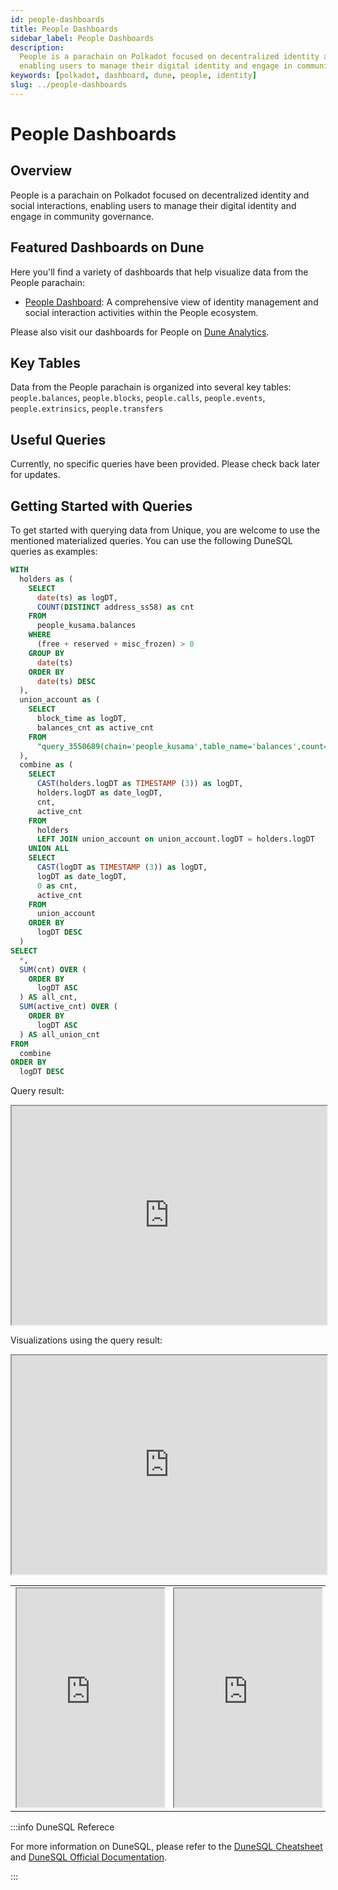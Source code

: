 ```yaml
---
id: people-dashboards
title: People Dashboards
sidebar_label: People Dashboards
description:
  People is a parachain on Polkadot focused on decentralized identity and social interactions,
  enabling users to manage their digital identity and engage in community governance.
keywords: [polkadot, dashboard, dune, people, identity]
slug: ../people-dashboards
---
```


# People Dashboards

## Overview

People is a parachain on Polkadot focused on decentralized identity and social interactions,
enabling users to manage their digital identity and engage in community governance.

## Featured Dashboards on Dune

Here you'll find a variety of dashboards that help visualize data from the People parachain:

- [People Dashboard](https://dune.com/substrate/people): A comprehensive view of identity management
  and social interaction activities within the People ecosystem.

Please also visit our dashboards for People on
[Dune Analytics](https://dune.com/discover/content/relevant?q=title:People%20author:substrate).

## Key Tables

Data from the People parachain is organized into several key tables: `people.balances`,
`people.blocks`, `people.calls`, `people.events`, `people.extrinsics`, `people.transfers`

## Useful Queries

Currently, no specific queries have been provided. Please check back later for updates.

## Getting Started with Queries

To get started with querying data from Unique, you are welcome to use the mentioned materialized
queries. You can use the following DuneSQL queries as examples:

```sql title="Kusama People Chain Metrics" showLineNumbers
WITH
  holders as (
    SELECT
      date(ts) as logDT,
      COUNT(DISTINCT address_ss58) as cnt
    FROM
      people_kusama.balances
    WHERE
      (free + reserved + misc_frozen) > 0
    GROUP BY
      date(ts)
    ORDER BY
      date(ts) DESC
  ),
  union_account as (
    SELECT
      block_time as logDT,
      balances_cnt as active_cnt
    FROM
      "query_3550689(chain='people_kusama',table_name='balances',count='DISTINCT address_ss58',time_name='ts',where_parameter='WHERE (free + reserved + misc_frozen) > 0')"
  ),
  combine as (
    SELECT
      CAST(holders.logDT as TIMESTAMP (3)) as logDT,
      holders.logDT as date_logDT,
      cnt,
      active_cnt
    FROM
      holders
      LEFT JOIN union_account on union_account.logDT = holders.logDT
    UNION ALL
    SELECT
      CAST(logDT as TIMESTAMP (3)) as logDT,
      logDT as date_logDT,
      0 as cnt,
      active_cnt
    FROM
      union_account
    ORDER BY
      logDT DESC
  )
SELECT
  *,
  SUM(cnt) OVER (
    ORDER BY
      logDT ASC
  ) AS all_cnt,
  SUM(active_cnt) OVER (
    ORDER BY
      logDT ASC
  ) AS all_union_cnt
FROM
  combine
ORDER BY
  logDT DESC
```

Query result:

<iframe src="https://dune.com/embeds/3802657/6393678/" height="350" width="100%" ></iframe>

Visualizations using the query result:

<iframe src="https://dune.com/embeds/3802657/6393679/" height="350" width="100%"></iframe>

<table style={{ width: '100%', border: 'none' }}>
  <tr>
    <td style={{ width: '50%', padding: 0, border: 'none' }}>
      <iframe src="https://dune.com/embeds/3802657/6393684/" height="350" width="100%"></iframe>
    </td>
    <td style={{ width: '50%', padding: 0, border: 'none' }}>
      <iframe src="https://dune.com/embeds/3802657/6393685/" height="350" width="100%"></iframe>
    </td>
  </tr>
</table>

<!-- <iframe src="https://dune.com/embeds/3802657/6393684/" height="350" width="50%" style="float:left;></iframe>

<iframe src="https://dune.com/embeds/3802657/6393685/" height="350" width="50%" style="float:right;></iframe> -->

:::info DuneSQL Referece

For more information on DuneSQL, please refer to the [DuneSQL Cheatsheet](../dunesql-cheatsheet.md)
and
[DuneSQL Official Documentation](https://docs.dune.com/query-engine/Functions-and-operators/index).

:::
